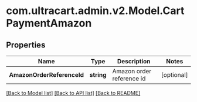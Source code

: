 
# com.ultracart.admin.v2.Model.CartPaymentAmazon

## Properties

Name | Type | Description | Notes
------------ | ------------- | ------------- | -------------
**AmazonOrderReferenceId** | **string** | Amazon order reference id | [optional] 

[[Back to Model list]](../README.md#documentation-for-models)
[[Back to API list]](../README.md#documentation-for-api-endpoints)
[[Back to README]](../README.md)

